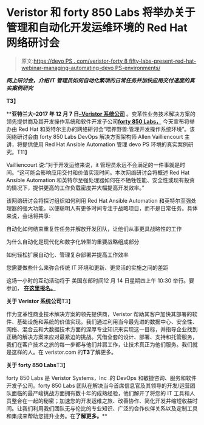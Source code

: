 # Veristor 和 forty 850 Labs 将举办关于管理和自动化开发运维环境的 Red Hat 网络研讨会

> 原文:[https://devo PS . com/veristor-forty 8 fifty-labs-present-red-hat-webinar-managing-automating-devo PS-environments/](https://devops.com/veristor-forty8fifty-labs-present-red-hat-webinar-managing-automating-devops-environments/)

***网上研讨会，介绍 IT 管理员如何自动化繁琐的日常任务并加快应用交付速度的真实案例研究***

**T3】**

 ****亚特兰大–2017 年 12 月 7 日**[**–Veristor 系统公司**](http://link.email.dynect.net/link.php?DynEngagement=true&H=w8Bl7ZSLqC%2BFFEF9P0XN9HJB14ltnTgt2r4zKtmGsiA5bfE55aykH%2FwipAtzZe1lv7%2FPPHqyPLkHmcOKSCSAxo8ycFzNmVOQx3513%2FZhQ00hAvaox1y63w%3D%3D&G=0&R=http%3A%2F%2Fwww.veristor.com%2F&I=20171207214745.0000018278d5%40mail6-51-ussnn1&X=MHwxMDQ2NzU4OjVhMjliNmZjZGNhM2QwMGY5NmZmNjRhMDs%3D&S=AS_2sQhKbdVrqpaVDcv5yX7JK8iNkdKQOBusD-ATh-o) 。变革性业务技术解决方案的领先提供商及其开发操作系统和软件开发子公司[**forty 850 Labs，**](http://link.email.dynect.net/link.php?DynEngagement=true&H=w8Bl7ZSLqC%2BFFEF9P0XN9HJB14ltnTgt2r4zKtmGsiA5bfE55aykH%2FwipAtzZe1lv7%2FPPHqyPLkHmcOKSCSAxo8ycFzNmVOQx3513%2FZhQ00hAvaox1y63w%3D%3D&G=0&R=http%3A%2F%2Fwww.forty8fiftylabs.com%2F&I=20171207214745.0000018278d5%40mail6-51-ussnn1&X=MHwxMDQ2NzU4OjVhMjliNmZjZGNhM2QwMGY5NmZmNjRhMDs%3D&S=Utfw74Z-kdMD6V4Y4Ke3jwPSuxOuLUEsz706JLL-iNY) 今天宣布将举办由 Red Hat 和英特尔主办的网络研讨会“喂养野兽:管理开发操作系统环境”。该网络研讨会由 forty 850 Labs DevOps 解决方案架构师 Allen Vailliencourt 主讲，将提供使用 Red Hat Ansible Automation 管理 devo PS 环境的真实案例研究。T11】

Vailliencourt 说:“对于开发运维来说，it 管理员永远不会满足的一件事就是时间。“这可能会影响应用交付和价值实现时间。本次网络研讨会将概述 Red Hat Ansible Automation 和英特尔至强处理器如何在不牺牲性能、安全性或现有投资的情况下，提供更高的工作负载密度并大幅提高开发效率。”

该网络研讨会将探讨组织如何利用 Red Hat Ansible Automation 和英特尔至强处理器的强大功能，以便聪明人有更多时间专注于战略项目，而不是日常任务。具体来说，会话将共享:

自动化如何结束重复性任务并解放开发团队，让他们从事更具战略性的工作

为什么自动化是现代化和数字化转型的重要战略组成部分

如何轻松扩展自动化、管理复杂部署并提高工作效率

您需要做些什么来弥合传统 IT 环境和更新、更灵活的实施之间的差距

这场一小时的互动活动将于 美国东部时间12 月 14 日星期四上午 10:30 举行。要参加， [**在这里报名。**](http://link.email.dynect.net/link.php?DynEngagement=true&H=w8Bl7ZSLqC%2BFFEF9P0XN9HJB14ltnTgt2r4zKtmGsiA5bfE55aykH%2FwipAtzZe1lv7%2FPPHqyPLkHmcOKSCSAxo8ycFzNmVOQx3513%2FZhQ00hAvaox1y63w%3D%3D&G=0&R=https%3A%2F%2Fevent.on24.com%2FeventRegistration%2FEventLobbyServlet%3Ftarget%3Dreg20.jsp%26eventid%3D1547209%26sessionid%3D1%26eventid%3D1547209%26session-id%3D1%26mode%3Dpreview%26key%3D7A21E9790E8654074F99A57FB1CA52D2&I=20171207214745.0000018278d5%40mail6-51-ussnn1&X=MHwxMDQ2NzU4OjVhMjliNmZjZGNhM2QwMGY5NmZmNjRhMDs%3D&S=drMtTvcht6Cue8Zm4Igru0vZJhuvOU1apE0MIO5nIdA)

**关于 Veristor 系统公司**T3】

作为变革性商业技术解决方案的领先提供商，Veristor 帮助其客户加快其部署的软件、基础设施和系统的价值实现。我们通过利用当今最先进的数据中心、安全性、网络、混合云和大数据技术方面的深厚专业知识来实现这一目标，并指导企业找到正确的解决方案来应对最紧迫的挑战。凭借全套的设计、部署、支持和托管服务，我们在客户技术之旅的每一步都与他们并肩工作，让技术真正为他们服务。我们就是这样的人。在 veristor.com 的**T3**了解更多。

**关于 forty 850 Labs**T3】

forty 850 Labs 是 Veristor Systems，Inc .的 DevOps 和敏捷咨询、服务和软件开发子公司。forty 850 Labs 团队在解决当今首席信息官及其领导的开发/运营团队面临的最严峻挑战方面拥有数十年的成熟经验，他们解开了将您的 IT 工具和人员整合在一起的秘密；加速您的开发运维之旅、改善协作、简化开发并缩短收益时间。让我们利用我们团队无与伦比的专业知识、广泛的合作伙伴关系以及定制工具和集成来帮助您提升业务。在[](http://link.email.dynect.net/link.php?DynEngagement=true&H=w8Bl7ZSLqC%2BFFEF9P0XN9HJB14ltnTgt2r4zKtmGsiA5bfE55aykH%2FwipAtzZe1lv7%2FPPHqyPLkHmcOKSCSAxo8ycFzNmVOQx3513%2FZhQ00hAvaox1y63w%3D%3D&G=0&R=http%3A%2F%2Fwww.forty8fiftylabs.com%2F&I=20171207214745.0000018278d5%40mail6-51-ussnn1&X=MHwxMDQ2NzU4OjVhMjliNmZjZGNhM2QwMGY5NmZmNjRhMDs%3D&S=Utfw74Z-kdMD6V4Y4Ke3jwPSuxOuLUEsz706JLL-iNY)****了解更多。******